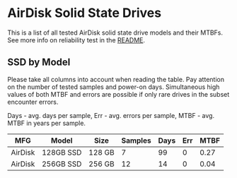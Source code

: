 AirDisk Solid State Drives
==========================

This is a list of all tested AirDisk solid state drive models and their MTBFs. See
more info on reliability test in the [README](https://github.com/linuxhw/SMART).

SSD by Model
------------

Please take all columns into account when reading the table. Pay attention on the
number of tested samples and power-on days. Simultaneous high values of both MTBF
and errors are possible if only rare drives in the subset encounter errors.

Days - avg. days per sample,
Err  - avg. errors per sample,
MTBF - avg. MTBF in years per sample.

| MFG       | Model              | Size   | Samples | Days  | Err   | MTBF |
|-----------|--------------------|--------|---------|-------|-------|------|
| AirDisk   | 128GB SSD          | 128 GB | 7       | 99    | 0     | 0.27   |
| AirDisk   | 256GB SSD          | 256 GB | 12      | 14    | 0     | 0.04   |
